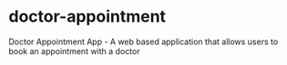 # doctor-appointment
Doctor Appointment App - A web based application that allows users to book an appointment with a doctor
